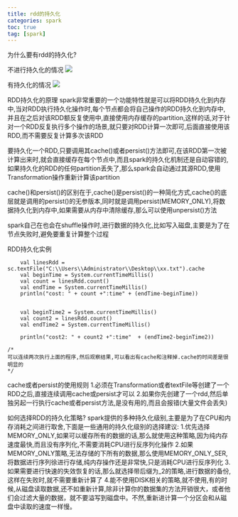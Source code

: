 ```yaml
---
title: rdd的持久化
categories: spark   
toc: true  
tag: [spark]
---
```



为什么要有rdd的持久化?

不进行持久化的情况
![](http://ols7leonh.bkt.clouddn.com//assert/img/bigdata/spark从入门到精通_笔记/rdd_persisit.png)


有持久化的情况
![](http://ols7leonh.bkt.clouddn.com//assert/img/bigdata/spark从入门到精通_笔记/rdd_persisit2.png)



RDD持久化的原理
spark非常重要的一个功能特性就是可以将RDD持久化到内存中,当对RDD执行持久化操作时,每个节点都会将自己操作的RDD持久化到内存中,并且在之后对该RDD额反复使用中,直接使用内存缓存的partition,这样的话,对于针对一个RDD反复执行多个操作的场景,就只要对RDD计算一次即可,后面直接使用该RDD,而不需要反复计算多次该RDD

要持久化一个RDD,只要调用其cache()或者persist()方法即可,在该RDD第一次被计算出来时,就会直接缓存在每个节点中,而且spark的持久化机制还是自动容错的,如果持久化的RDD的任何partition丢失了,那么spark会自动通过其源RDD,使用Transformation操作重新计算该partition

cache()和persist()的区别在于,cache()是persist()的一种简化方式,cache()的底层就是调用的persist()的无参版本,同时就是调用persist(MEMORY_ONLY),将数据持久化到内存中,如果需要从内存中清除缓存,那么可以使用unpersist()方法

spark自己在也会在shuffle操作时,进行数据的持久化,比如写入磁盘,主要是为了在节点失败时,避免要重复计算整个过程


RDD持久化实例
```
    val linesRdd = sc.textFile("C:\\Users\\Administrator\\Desktop\\xx.txt").cache
    val beginTime = System.currentTimeMillis()
    val count = linesRdd.count()
    val endTime = System.currentTimeMillis()
    println("cost: " + count +":time" + (endTime-beginTime))


    val beginTime2 = System.currentTimeMillis()
    val count2 = linesRdd.count()
    val endTime2 = System.currentTimeMillis()

    println("cost2: " + count2 +":time"  + (endTime2-beginTime2))

/*
可以连续两次执行上面的程序,然后观察结果,可以看出有cache和注释掉.cache的时间差是很明显的
*/

```
cache或者persist的使用规则
1.必须在Transformation或者textFile等创建了一个RDD之后,直接连续调用cache或persist才可以
2.如果你先创建了一个rdd,然后单独另起一行执行cache或者persist方法,是没有用的,而且会报错(大量文件会丢失)



如何选择RDD的持久化策略?
spark提供的多种持久化级别,主要是为了在CPU和内存消耗之间进行取舍,下面是一些通用的持久化级别的选择建议:
1.优先选择MEMORY_ONLY,如果可以缓存所有的数据的话,那么就使用这种策略,因为纯内存速度最快,而且没有序列化,不需要消耗CPU进行反序列化操作
2.如果MEMORY_ONLY策略,无法存储的下所有的数据,那么使用MEMORY_ONLY_SER,将数据进行序列徐进行存储,纯内存操作还是非常快,只是消耗CPU进行反序列化
3.如果需要进行快速的失效恢复的话,那么就选择带后缀为_2的策略,进行数据的备份,这样在失败时,就不需要重新计算了
4.能不使用DISK相关的策略,就不使用,有的时候,从磁盘读取数据,还不如重新计算,除非计算你的数据集的方法开销很大，或者他们会过滤大量的数据，就不要溢写到磁盘中。不然,重新进计算一个分区会和从磁盘中读取的速度一样慢。



